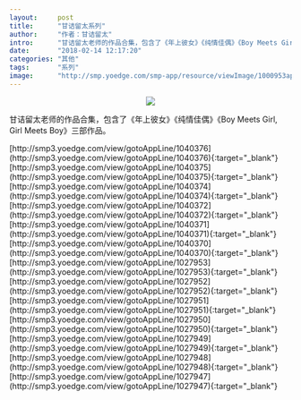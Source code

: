 ```yaml
---
layout:     post
title:      "甘诘留太系列"
author:     "作者：甘诘留太"
intro:      "甘诘留太老师的作品合集，包含了《年上彼女》《纯情佳偶》《Boy Meets Girl, Girl Meets Boy》三部作品。"
date:       "2018-02-14 12:17:20"
categories: "其他"
tags:       "系列"
image:      "http://smp.yoedge.com/smp-app/resource/viewImage/1000953appline.png"
---
```

<div style="text-align: center">
<p><img src="http://smp.yoedge.com/smp-app/resource/viewImage/1000953appline.png"/></p>
</div>
<p class="post-meta">
<span>甘诘留太老师的作品合集，包含了《年上彼女》《纯情佳偶》《Boy Meets Girl, Girl Meets Boy》三部作品。</span>
</p>
[http://smp3.yoedge.com/view/gotoAppLine/1040376](http://smp3.yoedge.com/view/gotoAppLine/1040376){:target="_blank"}
[http://smp3.yoedge.com/view/gotoAppLine/1040375](http://smp3.yoedge.com/view/gotoAppLine/1040375){:target="_blank"}
[http://smp3.yoedge.com/view/gotoAppLine/1040374](http://smp3.yoedge.com/view/gotoAppLine/1040374){:target="_blank"}
[http://smp3.yoedge.com/view/gotoAppLine/1040372](http://smp3.yoedge.com/view/gotoAppLine/1040372){:target="_blank"}
[http://smp3.yoedge.com/view/gotoAppLine/1040371](http://smp3.yoedge.com/view/gotoAppLine/1040371){:target="_blank"}
[http://smp3.yoedge.com/view/gotoAppLine/1040370](http://smp3.yoedge.com/view/gotoAppLine/1040370){:target="_blank"}
[http://smp3.yoedge.com/view/gotoAppLine/1027953](http://smp3.yoedge.com/view/gotoAppLine/1027953){:target="_blank"}
[http://smp3.yoedge.com/view/gotoAppLine/1027952](http://smp3.yoedge.com/view/gotoAppLine/1027952){:target="_blank"}
[http://smp3.yoedge.com/view/gotoAppLine/1027951](http://smp3.yoedge.com/view/gotoAppLine/1027951){:target="_blank"}
[http://smp3.yoedge.com/view/gotoAppLine/1027950](http://smp3.yoedge.com/view/gotoAppLine/1027950){:target="_blank"}
[http://smp3.yoedge.com/view/gotoAppLine/1027949](http://smp3.yoedge.com/view/gotoAppLine/1027949){:target="_blank"}
[http://smp3.yoedge.com/view/gotoAppLine/1027948](http://smp3.yoedge.com/view/gotoAppLine/1027948){:target="_blank"}
[http://smp3.yoedge.com/view/gotoAppLine/1027947](http://smp3.yoedge.com/view/gotoAppLine/1027947){:target="_blank"}


